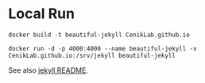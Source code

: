 # Local Run
~~~~
docker build -t beautiful-jekyll CenikLab.github.io

docker run -d -p 4000:4000 --name beautiful-jekyll -v CenikLab.github.io:/srv/jekyll beautiful-jekyll
~~~~



See also [jekyll README](https://github.com/envygeeks/jekyll-docker/blob/master/README.md).
